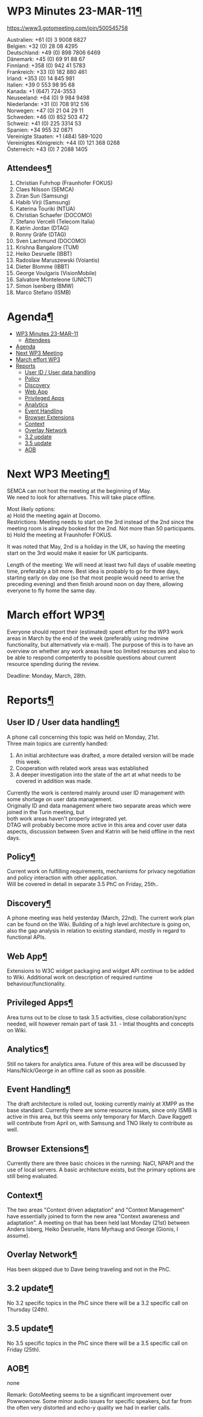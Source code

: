WP3 Minutes 23-MAR-11[¶](#WP3-Minutes-23-MAR-11)
================================================

<https://www3.gotomeeting.com/join/500545758>

Australien: +61 (0) 3 9008 6827\
Belgien: +32 (0) 28 08 4295\
Deutschland: +49 (0) 898 7806 6469\
Dänemark: +45 (0) 69 91 88 67\
Finnland: +358 (0) 942 41 5783\
Frankreich: +33 (0) 182 880 461\
Irland: +353 (0) 14 845 981\
Italien: +39 0 553 98 95 68\
Kanada: +1 (647) 724-3553\
Neuseeland: +64 (0) 9 984 9498\
Niederlande: +31 (0) 708 912 516\
Norwegen: +47 (0) 21 04 29 11\
Schweden: +46 (0) 852 503 472\
Schweiz: +41 (0) 225 3314 53\
Spanien: +34 955 32 0871\
Vereinigte Staaten: +1 (484) 589-1020\
Vereinigtes Königreich: +44 (0) 121 368 0268\
Österreich: +43 (0) 7 2088 1405

Attendees[¶](#Attendees)
------------------------

1.  Christian Fuhrhop (Fraunhofer FOKUS)
2.  Claes Nilsson (SEMCA)
3.  Ziran Sun (Samsung)
4.  Habib Virji (Samsung)
5.  Katerina Touriki (NTUA)
6.  Christian Schaefer (DOCOMO)
7.  Stefano Vercelli (Telecom Italia)
8.  Katrin Jordan (DTAG)
9.  Ronny Gräfe (DTAG)
10. Sven Lachmund (DOCOMO)
11. Krishna Bangalore (TUM)
12. Heiko Desruelle (IBBT)
13. Radoslaw Maruszewski (Volantis)
14. Dieter Blomme (IBBT)
15. George Voulgaris (VisionMobile)
16. Salvatore Monteleone (UNICT)
17. Simon Isenberg (BMW)
18. Marco Stefano (ISMB)

Agenda[¶](#Agenda)
==================

-   [WP3 Minutes 23-MAR-11](#WP3-Minutes-23-MAR-11)
    -   [Attendees](#Attendees)
-   [Agenda](#Agenda)
-   [Next WP3 Meeting](#Next-WP3-Meeting)
-   [March effort WP3](#March-effort-WP3)
-   [Reports](#Reports)
    -   [User ID / User data handling](#User-ID-User-data-handling)
    -   [Policy](#Policy)
    -   [Discovery](#Discovery)
    -   [Web App](#Web-App)
    -   [Privileged Apps](#Privileged-Apps)
    -   [Analytics](#Analytics)
    -   [Event Handling](#Event-Handling)
    -   [Browser Extensions](#Browser-Extensions)
    -   [Context](#Context)
    -   [Overlay Network](#Overlay-Network)
    -   [3.2 update](#32-update)
    -   [3.5 update](#35-update)
    -   [AOB](#AOB)

Next WP3 Meeting[¶](#Next-WP3-Meeting)
======================================

SEMCA can not host the meeting at the beginning of May.\
We need to look for alternatives. This will take place offline.

Most likely options:\
a) Hold the meeting again at Docomo.\
Restrictions: Meeting needs to start on the 3rd instead of the 2nd since
the meeting room is already booked for the 2nd. Not more than 50
participants.\
b) Hold the meeting at Fraunhofer FOKUS.

It was noted that May, 2nd is a holiday in the UK, so having the meeting
start on the 3rd would make it easier for UK participants.

Length of the meeting: We will need at least two full days of usable
meeting time, preferably a bit more. Best idea is probably to go for
three days, starting early on day one (so that most people would need to
arrive the preceding evening) and then finish around noon on day there,
allowing everyone to fly home the same day.

March effort WP3[¶](#March-effort-WP3)
======================================

Everyone should report their (estimated) spent effort for the WP3 work
areas in March by the end of the week (preferably using redmine
functionality, but alternatively via e-mail). The purpose of this is to
have an overview on whether any work areas have too limited resources
and also to be able to respond competently to possible questions about
current resource spending during the review.

Deadline: Monday, March, 28th.

Reports[¶](#Reports)
====================

User ID / User data handling[¶](#User-ID-User-data-handling)
------------------------------------------------------------

A phone call concerning this topic was held on Monday, 21st.\
Three main topics are currently handled:

1.  An initial architecture was drafted, a more detailed version will be
    made this week.
2.  Cooperation with related work areas was established
3.  A deeper investigation into the state of the art at what needs to be
    covered in addition was made.

Currently the work is centered mainly around user ID management with
some shortage on user data management.\
Originally ID and data management where two separate areas which were
joined in the Turin meeting, but\
both work areas haven't properly integrated yet.\
DTAG will probably become more active in this area and cover user data
aspects, discussion between Sven and Katrin will be held offline in the
next days.

Policy[¶](#Policy)
------------------

Current work on fulfilling requirements, mechanisms for privacy
negotiation and policy interaction with other application.\
Will be covered in detail in separate 3.5 PhC on Friday, 25th..

Discovery[¶](#Discovery)
------------------------

A phone meeting was held yesterday (March, 22nd). The current work plan
can be found on the Wiki. Building of a high level architecture is going
on, also the gap analysis in relation to existing standard, mostly in
regard to functional APIs.

Web App[¶](#Web-App)
--------------------

Extensions to W3C widget packaging and widget API continue to be added
to Wiki. Additional work on description of required runtime
behaviour/functionality.

Privileged Apps[¶](#Privileged-Apps)
------------------------------------

Area turns out to be close to task 3.5 activities, close
collaboration/sync needed, will however remain part of task 3.1. -
Intial thoughts and concepts on Wiki.

Analytics[¶](#Analytics)
------------------------

Still no takers for analytics area. Future of this area will be
discussed by Hans/Nick/George in an offline call as soon as possible.

Event Handling[¶](#Event-Handling)
----------------------------------

The draft architecture is rolled out, looking currently mainly at XMPP
as the base standard. Currently there are some resource issues, since
only ISMB is active in this area, but this seems only temporary for
March. Dave Raggett will contribute from April on, with Samsung and TNO
likely to contribute as well.

Browser Extensions[¶](#Browser-Extensions)
------------------------------------------

Currently there are three basic choices in the running: NaCl, NPAPI and
the use of local servers. A basic architecture exists, but the primary
options are still being evaluated.

Context[¶](#Context)
--------------------

The two areas "Context driven adaptation" and "Context Management" have
essentially joined to form the new area "Context awareness and
adaptation". A meeting on that has been held last Monday (21st) between
Anders Isberg, Heiko Desruelle, Hans Myrhaug and George (Gionis, I
assume).

Overlay Network[¶](#Overlay-Network)
------------------------------------

Has been skipped due to Dave being traveling and not in the PhC.

3.2 update[¶](#32-update)
-------------------------

No 3.2 specific topics in the PhC since there will be a 3.2 specific
call on Thursday (24th).

3.5 update[¶](#35-update)
-------------------------

No 3.5 specific topics in the PhC since there will be a 3.5 specific
call on Friday (25th).

AOB[¶](#AOB)
------------

none

Remark: GotoMeeting seems to be a significant improvement over
Powwownow. Some minor audio issues for specific speakers, but far from
the often very distorted and echo-y quality we had in earlier calls.

